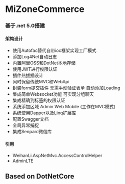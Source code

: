 # MiZoneCommerce
### 基于.net 5.0搭建
#### 架构设计
- 使用Autofac替代自带ioc框架实现工厂模式
- 添加Log4Net自动日志
- 内置阿里OSS和DotNet本地存储
- 使用JWT进行权限认证
- 插件热拔插设计
- 同时保留传统MVC和WebApi
- 封装form提交插件 无需手动验证表单 自动添加Loading
- 集成简单Websocket功能 可实现分组聊天
- 集成精确到标签的权限认证
- 系统添加区域 Admin Web Mobile (工作在MVC模式)
- 系统使用Dapper以及Linq扩展库
- 配置Swagger文档
- 全局异常捕捉
- 集成Senparc微信库


#### 引用
- WeihanLi.AspNetMvc.AccessControlHelper
- AdminLTE

## Based on DotNetCore

